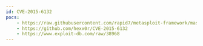 ```yaml
---
id: CVE-2015-6132
pocs:
    - https://raw.githubusercontent.com/rapid7/metasploit-framework/master/modules/exploits/windows/fileformat/office_ole_multiple_dll_hijack.rb
    - https://github.com/hexx0r/CVE-2015-6132
    - https://www.exploit-db.com/raw/38968
---
```


